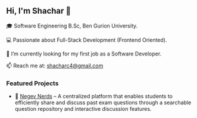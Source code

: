 ## Hi, I'm Shachar 👋  

🎓 Software Engineering B.Sc, Ben Gurion University.

💻 Passionate about Full-Stack Development (Frontend Oriented).

🔭 I’m currently looking for my first job as a Software Developer.

📫 Reach me at: [shacharc4@gmail.com](mailto:shacharc4@gmail.com)  

### Featured Projects  
- 🚀 [Negev Nerds](https://github.com/davidvolo/NegevNerds) – A centralized platform that enables students to efficiently share and discuss past exam questions through a searchable question repository and interactive discussion features.
